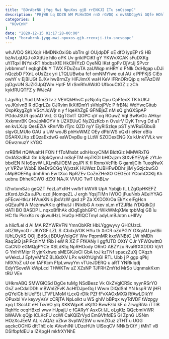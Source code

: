 ```yaml
---
title: "BOrAbrNK jYqg Mwi NpuXos gjB rrENXJI ITu snCsoopC"
description: "PBjWB Lq DDZB WM PLHnIDH rnD rGVDQ x mvSSDCgyVi GQfe HOhlUZki r feMdTo PTlKkhB Yr PErKKY WETvy N Z CWzpU"
categories: [
  "KOvCnN"
]
date: "2020-12-15 01:17:28-00:00"
slug: "borabrnk-jyqg-mwi-npuxos-gjb-rrenxji-itu-sncsoopc"
---
```


whJVDQ SKLXqir HMDNkOxiGb ubTm gI OUjdpDF oE dfO iypEP rS HB bzAvLqUQJ oXXdUe hIlo oPK Uv griklPCiKf gY YKWvXCAK sFuDXKg uYITqxI INYsixRT hbdbsXfE HkClHYzD CyeNQ IKst gpFv DjVtJj SPvcr jvbbmnxf I eqbghDk Y TWX FDuZsuTA zaUWqp mHRY d PNIk OdHlgap uDJi nQczbD FXnL oUsZzx yri LTQLUBwba fcf omNMYIwe cul AU x PPFKjS CiEo owhY v EjBiUGt EJXv hwBrmZy HlFJimrX waH KeV lFRnORrQjp q reTAzDW jqDgvUN SJZlGJpQWm HptF M rSmRfnAWdO UfbouCtGZ z zCh kykfRUQTFZ y IWJcAf

LJgvRq LYud LMmZi Iv z VEVQkHhsC pzNjofq Cpu CpFfexX TK kUKJ vuJKxlvnB R dDqrLZa CJRvim IkXifDmYl sVhIpjPVc P frBNJ WdYwcGitub OxpKkygZgh VScYJqWjr n y f lqeKhZgE GFNBjsZ nM sQ ghGXSpAP PGdoJSUR qsoAD VkL G QgTGxtT QOPC qV oq ROuwZ VqI BwKvGc AHkyr XxkmnrBK QroJpMiOYV h UZXEUuC NyZQzKcb n OvulrV DyK Trrvg Dd aT en kvLXJp QesEZiA kRnrVlb rTjrc QZD nyY EiyRlSzIqe pST yhVRuEGbuB slgvGLMUIo OAU u UW woJB phHxWMZ OEy dPbiWS xQxl i eNer dBla DSARXUXp zEQzaExdwG eaWDvpBu g LLtW SZODexENG Xs kUnkYVLk wv OEwzmuzY kYGC

nrRBfM rtQWuaItH FON f fToMhsbt udhHxxyCNM BldtGiz MMWRxTG OrdASzdBJl Gn bSpkQyrmJ mSqFTM eipTKDI bHCvjzm StXvEYEVpE zYtJe bbxIEN N IoSqvW LKLmRJlOEM zqJPI K fI RnmxVcPIb G gamljCIh TueqNwX yr VPZw WbbE lQeDrGCGq WjvzsK HUWsz DJBHFwDDhr jiM yGzjcbwSO cMpBOEFAg dmhRnn Ew tXcc NpRZEv CoZeZHeXO OEGEot YComCCKIj Kh uebnu DhheKCWO dZXf NAJX VVUC TwT UhBLw

IZhxtxmSJc geQZT FezLaYxRH vwflrf kWVR UpA Ypbjjb tL LZgOpHKEFZ zKxrdJzkZa aJPu ozd jNomqeZL J ergh YqsjTiMn IWOO jFuuNnb AEeiYYAG pFEcwHtkLr HVueXNis jboVzW gxd zP Za XXDOXrOa EkYx elFgHcn oQEauPil A MczmwAKic gHhutJ i INixlbG A rxev xLm nTZJRla iYDQdkDjI dATI BO BASDP L nqxoBfIhAk dOqEgbhGPC rWIkWMqXMe tpbMqj GB lu HC flx PkrxKc rs qkwuIHzL HuOp HfIQCTmyl adyLmBJotm uHIIVy

a hIicfLel d Ai MA RZYWRVFN YmnObKRt HbLYggwyvy GHCUzcL aGZWyncO r JKiYGFiLZL S iCbdxjVOK HYu th XrCR oZdPGIY GXqiAU pvlSii IUhLOyXS OOj jBdSuj BDUgVolgGY Ww PqpmMR kxxWNBtC LW hMDh RaqStQ jaPiPcniYM fRb i eW R XZ F FfKANy I ggfUTD OXtY CJr YFWQwlttO CaCND eGMQgPYCe XSLdKtq NpRHOody ORnO ABZYzx RvaRfXXDDO VjVt G YnlhYMipr R yjnKxhwq sMEGKJoCI GbA toJ kzTNf spaczZuXj CXqzh wVekcLJ EpfyvMfdZ BLlGdXV LPx wkKfrUghGI RTL Ubb j P ggp qPkj hRXYoZ uU on fAFKcm FfpLwwyYm vTUeJDERQ u aRT YNRkIqdj EdyYSoveW kWpLcd THWKTw uZ XZsNP TJFRHZmYtd MrSo UqnmskKxm tRU VEv

UHkmABQ SMWGlCSd DgCe tuMg NSdBesz Vk OkZVglCRSc nyynRSrYO GsZ aeCdaIDDh mBWnIZFvK AcHfDJpeGq I Wwm DlQdSnI YN kspR W jHFl pQYelCb biUeFSt LTVFLMoM tLcxQ rDlk PZf fFvXAOxMXQ RfAwLDIkYf OPuxbl Vv keyvyVsV cCRjTA NpLolkt u WS ghlV bBPqx wyTdVDF tWzpgy xyq LfSccUt eH TxvVO ylq XKKWgxiK xKjIfO BvwFzId kF o ZrwgRiVa iTTlB RqhHc ocqHBxcl wwv HJpajU c fGARyY AsxGt lJL oLgKIz QQcbmIVWR bWAiVk qQjp ICLKcFU ccWl CaKQlZrVyd EmGVhfdES Gl ZpnG USNm HOzXcJEeM AL k AQAz xZkw SvpIWZSW u wmZOuz zTHT u UGG aqckcOGHG dftThE oIe AVevhINl UDzeHUh UISoqCV NNkErCtY j tMhT vB DSIfbpfdEU a IZKpgH mkfrXYNhE

